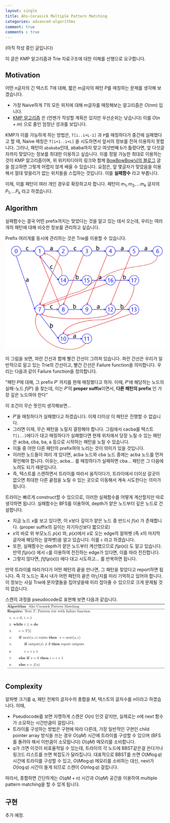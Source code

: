 ```yaml
---
layout: single
title: Aho-Corasick Multiple Pattern Matching
categories: advanced-algorithms
comment: true
comments : true
---
```


(아직 작성 중인 글입니다)

이 글은 KMP 알고리즘과 Trie 자료구조에 대한 이해를 선행으로 요구합니다. 

## Motivation
어떤 $n$글자의 긴 텍스트 $T$에 대해, 짧은 $m$글자의 패턴 $P$를 매칭하는 문제를 생각해 보겠습니다. 
- 가장 Naive하게 $T$의 모든 위치에 대해 $m$글자를 매칭해보는 알고리즘은 $O(nm)$ 입니다. 
- [KMP 알고리즘](https://en.wikipedia.org/wiki/Knuth%E2%80%93Morris%E2%80%93Pratt_algorithm) 은 (언젠가 작성할 계획은 있지만 우선순위는 낮습니다) 이를 $O(n + m)$ 으로 줄인 엄청난 성과를 보입니다. 

KMP가 이를 가능하게 하는 방법은, `T[i..i+L-1]` 과 `P`를 매칭하다가 중간에 실패했다고 할 때, Naive 매칭은 `T[i+1..i+L]` 을 시도하면서 앞서의 정보를 전혀 이용하지 못합니다. 그러나, 패턴이 `abababa`인데, ababa까지 맞고 여섯번째 b가 틀렸다면, 앞 다섯글자까지 맞았다는 정보를 최대한 이용하고 싶습니다. 이를 정말 가능한 최대로 이용하는 것이 KMP 알고리즘이며, 위 위키피디아의 링크와 함께 [BowBowBow님의 블로그](https://bowbowbow.tistory.com/6) 글을 참고하면 그렇게 어렵지 않게 배울 수 있습니다. 요점은, 앞 몇글자가 맞았음을 이용해서 절대 맞을리가 없는 위치들을 스킵하는 것입니다. 이를 **실패함수** 라고 부릅니다.

이제, 이를 패턴이 여러 개인 경우로 확장하고자 합니다. 패턴이 $m_1, m_2, \dots m_k$ 글자의 $P_1, \dots P_k$ 라고 하겠습니다.

## Algorithm
실패함수는 결국 어떤 prefix까지는 맞았다는 것을 알고 있는 데서 오는데, 우리는 여러 개의 패턴에 대해 비슷한 정보를 관리하고 싶습니다. 

Prefix 여러개를 동시에 관리하는 것은 Trie를 이용할 수 있습니다. 
![picture 1](../../images/a9c2c1743cbd0e6d4b5a6ec257e0bd5864552d77867f1eadf2eb9747fb4a87c5.png)  

이 그림을 보면, 파란 간선과 함께 빨간 간선이 그려져 있습니다. 파란 간선은 우리가 일반적으로 알고 있는 Trie의 간선이고, 빨간 간선은 Failure function을 의미합니다. 우리는 다음과 같이 Failure function을 정의합니다. 

"패턴 $P$에 대해, 그 prefix $P'$ 까지를 현재 매칭했다고 하자. 이때, $P'$에 해당하는 노드의 실패-노드 $f(P')$ 을 찾는데, 이는 $P'$의 **proper suffix**이면서, **다른 패턴의 prefix** 인 가장 깊은 노드여야 한다"

이 조건이 무슨 뜻인지 생각해보면...
- $P'$을 매칭하다가 실패했다고 하겠습니다. 이제 더이상 이 패턴은 진행할 수 없습니다.
- 그러면 이제, 무슨 패턴을 노릴지 결정해야 합니다. 그림에서 cacba를 텍스트 `T[i..]`에다가 대고 매칭하다가 실패했다면 현재 위치에서 당장 노릴 수 있는 패턴은 acba, cba, ba, a 등으로 시작하는 패턴을 노릴 수 있습니다. 
- 이들 중 어떤 다른 패턴의 prefix여야 노리는 것이 의미가 있을 것입니다.  
- 이러한 노드들이 여러 개 있다면, acba 노드와 cba 노드 중에는 acba 노드를 먼저 확인해야 합니다. 이유는, acba... 를 매칭하다가 실패하면 cba... 패턴은 그 다음에 노려도 되기 때문입니다. 
- 즉, 텍스트를 스캔하면서 트라이를 따라서 움직이다가, 트라이에서 더이상 갈곳이 없으면 최대한 다른 끝점을 노릴 수 있는 곳으로 이동해서 계속 시도한다는 의미가 됩니다. 

트라이는 빠르게 construct할 수 있으므로, 이러한 실패함수를 어떻게 계산할지만 따로 생각하면 됩니다. 실패함수는 BFS를 이용하여, depth가 얕은 노드부터 깊은 노드로 건설합니다. 
- 지금 노드 $x$를 보고 있다면, 이 $x$보다 깊이가 얕은 노드 중 반드시 $f(x)$ 가 존재합니다. (proper suffix의 길이는 자기자신보다 짧으므로) 
- $x$의 바로 위 부모노드 $p(x)$ 와, $p(x)$에서 $x$로 오는 edge의 알파벳 (즉 $x$의 마지막 글자에 해당하는 알파벳)을 알고 있습니다. 이를 `c` 라고 하겠습니다.  
- 또한, 실패함수는 depth가 얕은 노드부터 계산했으므로 $f(p(x))$ 도 알고 있습니다. 만약 $f(p(x))$ 에서 `c`를 이용하여 전진하는 edge가 있다면, 이를 따라 전진합니다.
- 그렇지 않다면, $f(f(p(x)))$ 에다 대고 시도하고... 를 반복하면 됩니다. 

만약 트라이를 따라가다가 어떤 패턴의 끝을 만나면, 그 패턴을 찾았다고 report하면 됩니다. 즉 각 노드는 혹시 내가 어떤 패턴의 끝은 아닌지를 미리 기억하고 있어야 합니다. 이 정보는 사실 Trie에 문자열들을 집어넣을때 미리 잡아줄 수 있으므로 크게 문제될 것이 없습니다. 

스캔의 과정을 pseudocode로 표현해 보면 다음과 같습니다.
![picture 2](../../images/6027d1807c7529d3d303be17844021b919f73bbb3ead7fdfbafc7590b459126b.png)  

## Complexity
알파벳 크기를 $q$, 패턴 전체의 글자수의 총합을 $M$, 텍스트의 글자수를 $n$이라고 하겠습니다. 이때, 
- Pseudocode를 보면 자명하게 스캔은 $O(n)$ 인것 같지만, 실제로는 $n$에 next 함수가 소모하는 시간만큼이 걸립니다. 
- 트라이를 구성하는 방법은 구현에 따라 다른데, 가장 일반적인 구현인 child pointer array 방식을 쓰는 경우 $O(qM)$ 시간에 트라이를 구성할 수 있으며 (BFS를 돌려야 해서 이만큼이 소모됩니다) $O(qM)$ 메모리를 소비합니다. 
- $q$가 크면 이것이 비효율적일 수 있는데, 트라이의 각 노드에 BBST같은걸 쓴다거나 링크드 리스트를 쓰면 복잡도가 달라집니다. 대표적으로 BBST를 쓰면 $O(M \log q)$ 시간에 트라이를 구성할 수 있고, $O(M \log q)$ 메모리를 소비하는 대신, next가 $O(\log q)$ 시간이 들게 되므로 스캔이 $O(n \log q)$ 걸립니다. 

따라서, 종합하면 간단하게는 $O(qM + n)$ 시간과 $O(qM)$ 공간을 이용하여 multiple pattern matching을 할 수 있게 됩니다. 

## 구현 
추가 예정.